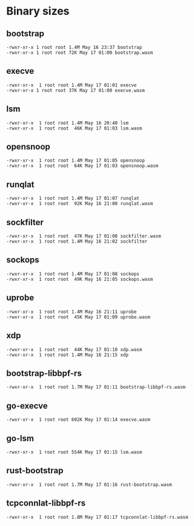 
# Binary sizes

## bootstrap
```console
-rwxr-xr-x 1 root root 1.4M May 16 23:37 bootstrap
-rwxr-xr-x 1 root root 72K May 17 01:00 bootstrap.wasm
```
## execve
```console
-rwxr-xr-x  1 root root 1.4M May 17 01:01 execve
-rwxr-xr-x 1 root root 37K May 17 01:00 execve.wasm
```
## lsm
```console
-rwxr-xr-x  1 root root 1.4M May 16 20:40 lsm
-rwxr-xr-x  1 root root  46K May 17 01:03 lsm.wasm
```
## opensnoop
```console
-rwxr-xr-x  1 root root 1.4M May 17 01:05 opensnoop
-rwxr-xr-x  1 root root  64K May 17 01:03 opensnoop.wasm
```
## runqlat
```console
-rwxr-xr-x  1 root root 1.4M May 17 01:07 runqlat
-rwxr-xr-x  1 root root  92K May 16 21:00 runqlat.wasm
```
## sockfilter
```console
-rwxr-xr-x  1 root root  47K May 17 01:08 sockfilter.wasm
-rwxr-xr-x  1 root root 1.4M May 16 21:02 sockfilter
```
## sockops
```
-rwxr-xr-x  1 root root 1.4M May 17 01:08 sockops
-rwxr-xr-x  1 root root  49K May 16 21:05 sockops.wasm
```
## uprobe
```console
-rwxr-xr-x  1 root root 1.4M May 16 21:11 uprobe
-rwxr-xr-x  1 root root  45K May 17 01:09 uprobe.wasm
```
## xdp
```console
-rwxr-xr-x  1 root root  44K May 17 01:10 xdp.wasm
-rwxr-xr-x  1 root root 1.4M May 16 21:15 xdp
```
## bootstrap-libbpf-rs
```console
-rwxr-xr-x  1 root root 1.7M May 17 01:11 bootstrap-libbpf-rs.wasm
```
## go-execve
```console
-rwxr-xr-x  1 root root 602K May 17 01:14 execve.wasm
```
## go-lsm
```console
-rwxr-xr-x  1 root root 554K May 17 01:15 lsm.wasm
```
## rust-bootstrap
```console
-rwxr-xr-x  1 root root 1.7M May 17 01:16 rust-bootstrap.wasm
```
## tcpconnlat-libbpf-rs
```console
-rwxr-xr-x  1 root root 1.8M May 17 01:17 tcpconnlat-libbpf-rs.wasm
```
